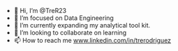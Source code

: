 - 👋 Hi, I’m @TreR23
- 👀 I’m focused on Data Engineering
- 🌱 I’m currently expanding my analytical tool kit.
- 💞️ I’m looking to collaborate on learning
- 📫 How to reach me www.linkedin.com/in/trerodriguez

<!---
TreR23/TreR23 is a ✨ special ✨ repository because its `README.md` (this file) appears on your GitHub profile.
You can click the Preview link to take a look at your changes.
--->
